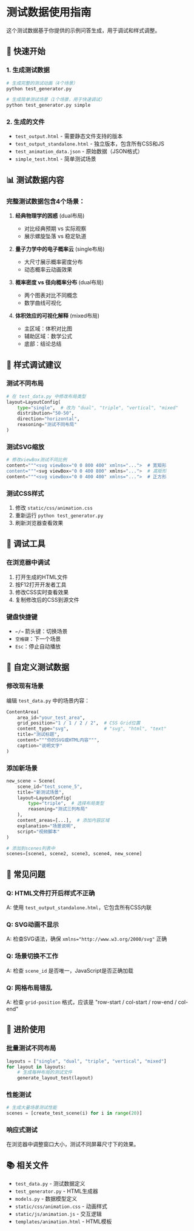 # 测试数据使用指南

这个测试数据基于你提供的示例问答生成，用于调试和样式调整。

## 🎯 快速开始

### 1. 生成测试数据

```bash
# 生成完整的测试动画（4个场景）
python test_generator.py

# 生成简单测试场景（1个场景，用于快速调试）
python test_generator.py simple
```

### 2. 生成的文件

- `test_output.html` - 需要静态文件支持的版本
- `test_output_standalone.html` - 独立版本，包含所有CSS和JS
- `test_animation_data.json` - 原始数据（JSON格式）
- `simple_test.html` - 简单测试场景

## 📊 测试数据内容

### 完整测试数据包含4个场景：

1. **经典物理学的困惑** (dual布局)

   - 对比经典预期 vs 实际观察
   - 展示螺旋坠落 vs 稳定轨道

2. **量子力学中的电子概率云** (single布局)

   - 大尺寸展示概率密度分布
   - 动态概率云动画效果

3. **概率密度 vs 径向概率分布** (dual布局)

   - 两个图表对比不同概念
   - 数学曲线可视化

4. **体积效应的可视化解释** (mixed布局)
   - 主区域：体积对比图
   - 辅助区域：数学公式
   - 底部：结论总结

## 🎨 样式调试建议

### 测试不同布局

```python
# 在 test_data.py 中修改布局类型
layout=LayoutConfig(
    type="single",  # 改为 "dual", "triple", "vertical", "mixed"
    distribution="50-50",
    direction="horizontal",
    reasoning="测试不同布局"
)
```

### 测试SVG缩放

```python
# 修改viewBox测试不同比例
content="""<svg viewBox="0 0 800 400" xmlns="...">  # 宽矩形
content="""<svg viewBox="0 0 400 800" xmlns="...">  # 高矩形
content="""<svg viewBox="0 0 400 400" xmlns="...">  # 正方形
```

### 测试CSS样式

1. 修改 `static/css/animation.css`
2. 重新运行 `python test_generator.py`
3. 刷新浏览器查看效果

## 🔧 调试工具

### 在浏览器中调试

1. 打开生成的HTML文件
2. 按F12打开开发者工具
3. 修改CSS实时查看效果
4. 复制修改后的CSS到源文件

### 键盘快捷键

- `←/→` 箭头键：切换场景
- `空格键`：下一个场景
- `Esc`：停止自动播放

## 📝 自定义测试数据

### 修改现有场景

编辑 `test_data.py` 中的场景内容：

```python
ContentArea(
    area_id="your_test_area",
    grid_position="1 / 1 / 2 / 2",  # CSS Grid位置
    content_type="svg",             # "svg", "html", "text"
    title="测试标题",
    content="""你的SVG或HTML内容""",
    caption="说明文字"
)
```

### 添加新场景

```python
new_scene = Scene(
    scene_id="test_scene_5",
    title="新测试场景",
    layout=LayoutConfig(
        type="triple",  # 选择布局类型
        reasoning="测试三列布局"
    ),
    content_areas=[...],  # 添加内容区域
    explanation="场景说明",
    script="视频脚本"
)

# 添加到scenes列表中
scenes=[scene1, scene2, scene3, scene4, new_scene]
```

## 🐛 常见问题

### Q: HTML文件打开后样式不正确

A: 使用 `test_output_standalone.html`，它包含所有CSS内联

### Q: SVG动画不显示

A: 检查SVG语法，确保 `xmlns="http://www.w3.org/2000/svg"` 正确

### Q: 场景切换不工作

A: 检查 `scene_id` 是否唯一，JavaScript是否正确加载

### Q: 网格布局错乱

A: 检查 `grid-position` 格式，应该是 "row-start / col-start / row-end / col-end"

## 🚀 进阶使用

### 批量测试不同布局

```python
layouts = ["single", "dual", "triple", "vertical", "mixed"]
for layout in layouts:
    # 生成每种布局的测试文件
    generate_layout_test(layout)
```

### 性能测试

```python
# 生成大量场景测试性能
scenes = [create_test_scene(i) for i in range(20)]
```

### 响应式测试

在浏览器中调整窗口大小，测试不同屏幕尺寸下的效果。

## 📚 相关文件

- `test_data.py` - 测试数据定义
- `test_generator.py` - HTML生成器
- `models.py` - 数据模型定义
- `static/css/animation.css` - 动画样式
- `static/js/animation.js` - 交互逻辑
- `templates/animation.html` - HTML模板
